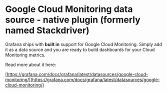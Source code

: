 # Google Cloud Monitoring data source - native plugin (formerly named Stackdriver)

Grafana ships with **built in** support for Google Cloud Monitoring. Simply add it as a data source and you are ready to build dashboards for your Cloud Monitoring metrics.

Read more about it here:

[https://grafana.com/docs/grafana/latest/datasources/google-cloud-monitoring/](https://grafana.com/docs/grafana/latest/datasources/google-cloud-monitoring/)
